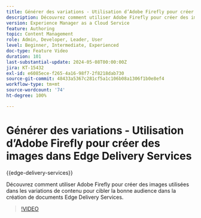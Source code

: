 ```yaml
---
title: Générer des variations - Utilisation d’Adobe Firefly pour créer des images dans Edge Delivery Services
description: Découvrez comment utiliser Adobe Firefly pour créer des images utilisées dans les variations de contenu pour cibler la bonne audience dans la création de documents Edge Delivery Services.
version: Experience Manager as a Cloud Service
feature: Authoring
topic: Content Management
role: Admin, Developer, Leader, User
level: Beginner, Intermediate, Experienced
doc-type: Feature Video
duration: 101
last-substantial-update: 2024-05-08T00:00:00Z
jira: KT-15432
exl-id: e6085ece-f265-4a16-98f7-2f8218dab730
source-git-commit: 48433a5367c281cf5a1c106b08a1306f1b0e8ef4
workflow-type: tm+mt
source-wordcount: '74'
ht-degree: 100%

---
```


# Générer des variations - Utilisation d’Adobe Firefly pour créer des images dans Edge Delivery Services

{{edge-delivery-services}}

Découvrez comment utiliser Adobe Firefly pour créer des images utilisées dans les variations de contenu pour cibler la bonne audience dans la création de documents Edge Delivery Services.

>[!VIDEO](https://video.tv.adobe.com/v/3428794/?learn=on)
